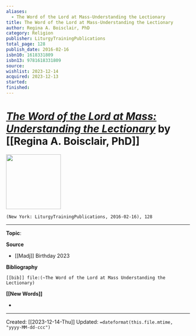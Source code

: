 ```yaml
---
aliases:
  - The Word of the Lord at Mass-Understanding the Lectionary
title: The Word of the Lord at Mass-Understanding the Lectionary
author: Regina A. Boisclair, PhD
category: Religion
publisher: LiturgyTrainingPublications
total_page: 128
publish_date: 2016-02-16
isbn10: 1618331809
isbn13: 9781618331809
source: 
wishlist: 2023-12-14
acquired: 2023-12-13
started: 
finished:
---
```

# *[The Word of the Lord at Mass: Understanding the Lectionary]()* by [[Regina A. Boisclair, PhD]]

<img src="http://books.google.com/books/content?id=OziUCwAAQBAJ&printsec=frontcover&img=1&zoom=1&edge=curl&source=gbs_api" width=150>

`(New York: LiturgyTrainingPublications, 2016-02-16), 128`



--- 
**Topic**: 

**Source**
- [[Madj]] Birthday 2023

**Bibliography**

```query
[[bib]] file:(~The Word of the Lord at Mass Understanding the Lectionary)
```
 

**[[New Words]]**

- 

---
Created: [[2023-12-14-Thu]]
Updated: `=dateformat(this.file.mtime, "yyyy-MM-dd-ccc")`
